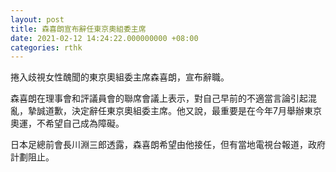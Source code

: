 ```yaml
---
layout: post
title: 森喜朗宣布辭任東京奧組委主席
date: 2021-02-12 14:24:22.000000000 +08:00
categories: rthk
---
```


捲入歧視女性醜聞的東京奧組委主席森喜朗，宣布辭職。

森喜朗在理事會和評議員會的聯席會議上表示，對自己早前的不適當言論引起混亂，摯誠道歉，決定辭任東京奧組委主席。他又說，最重要是在今年7月舉辦東京奧運，不希望自己成為障礙。

日本足總前會長川淵三郎透露，森喜朗希望由他接任，但有當地電視台報道，政府計劃阻止。
